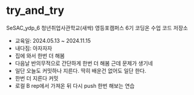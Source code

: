 # try_and_try
SeSAC_ydp_6 청년취업사관학교(새싹) 영등포캠퍼스 6기 코딩온 수업 코드 저장소

- 교육일: 2024.05.13 ~ 2024.11.15
- 내다짐: 아자자자
- 집에 와서 한번 더 해봄
- 다음날 반의무적으로 간단하게 한번 더 해봄 근데 문제가 생기네
- 일단 오늘도 커밋하나 지른다. 딱히 배운건 없어도 일단 한다.
- 한번 더 지른다 커밋
- 로컬 B rep에서 가져온 뒤 다시 push 한번 해보는 연습